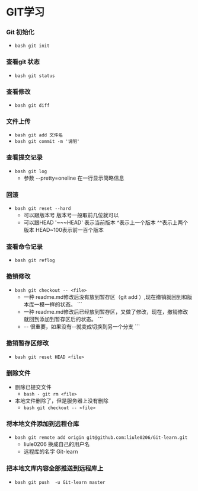 # GIT学习
### Git 初始化
+ ``` bash git init  ```
### 查看git 状态
+ ``` bash git status ```
### 查看修改
+ ``` bash git diff ```
### 文件上传
+ ``` bash git add 文件名 ```
+ ``` bash git commit -m '说明' ```
### 查看提交记录
+ ``` bash git log  ```
	- 参数 --pretty=oneline 在一行显示简略信息
### 回滚 
+ ``` bash git reset --hard  ```
	- 可以跟版本号 版本号一般取前几位就可以
	- 可以跟HEAD '~~~HEAD' 表示当前版本 ^表示上一个版本 ^^表示上两个版本 HEAD~100表示前一百个版本
### 查看命令记录
+ ``` bash git reflog ```
### 撤销修改
+ ``` bash git checkout -- <file>  ```
	- 一种 readme.md修改后没有放到暂存区（git add ）,现在撤销就回到和版本库一模一样的状态。 ```
	- 一种 readme.md修改后已经放到暂存区，又做了修改，现在，撤销修改就回到添加到暂存区后的状态。 ```
	- -- 很重要，如果没有--就变成切换到另一个分支 ```
### 撤销暂存区修改
+ ``` bash git reset HEAD <file> ```
### 删除文件 
+ 删除已提交文件 
	- ``` bash - git rm <file> ```
+ 本地文件删除了，但是服务器上没有删除
	- ``` bash git checkout -- <file> ```
### 将本地文件添加到远程仓库
+ ``` bash git remote add origin git@github.com:liule0206/Git-learn.git ```
	- liule0206 换成自己的用户名
	- 远程库的名字 Git-learn
### 把本地文库内容全部推送到远程库上
+ ``` bash git push  -u Git-learn master ```
### 
